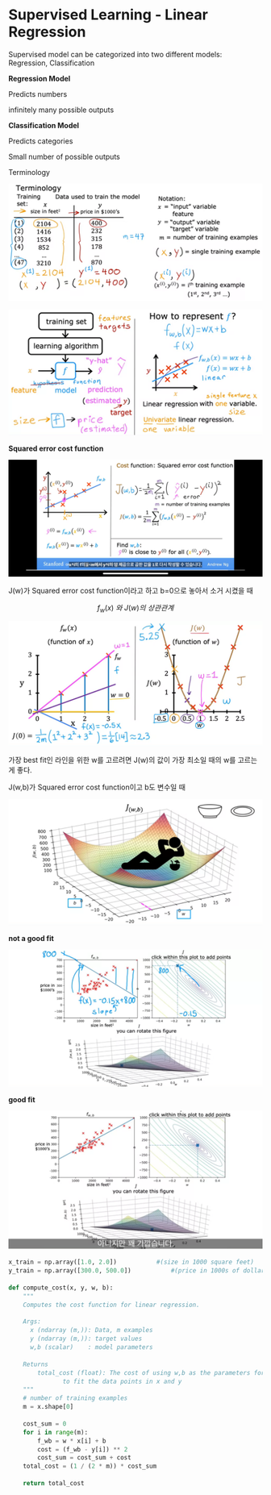 # Supervised Learning - Linear Regression

Supervised model can be categorized into two different models:  Regression, Classification

**Regression Model**

Predicts numbers

infinitely many possible outputs 

**Classification Model**

Predicts categories

Small number of possible outputs

Terminology

![Untitled](Supervised%20Learning%20-%20Linear%20Regression%202e76023440ac4c34ac355b3844f6d0dd/Untitled.png)

![Untitled](Supervised%20Learning%20-%20Linear%20Regression%202e76023440ac4c34ac355b3844f6d0dd/Untitled%201.png)

**Squared error cost function**

![Untitled](Supervised%20Learning%20-%20Linear%20Regression%202e76023440ac4c34ac355b3844f6d0dd/Untitled%202.png)

J(w)가 Squared error cost function이라고 하고 b=0으로 놓아서 소거 시켰을 때

$$
f_w(x)\ 와\ J(w)의\ 상관관계
$$

![Untitled](Supervised%20Learning%20-%20Linear%20Regression%202e76023440ac4c34ac355b3844f6d0dd/Untitled%203.png)

가장 best fit인 라인을 위한 w를 고르려면 J(w)의 값이 가장 최소일 때의 w를 고르는게 좋다.

J(w,b)가 Squared error cost function이고 b도 변수일 때

![Untitled](Supervised%20Learning%20-%20Linear%20Regression%202e76023440ac4c34ac355b3844f6d0dd/Untitled%204.png)

**not a good fit**

![Untitled](Supervised%20Learning%20-%20Linear%20Regression%202e76023440ac4c34ac355b3844f6d0dd/Untitled%205.png)

**good fit**

![Untitled](Supervised%20Learning%20-%20Linear%20Regression%202e76023440ac4c34ac355b3844f6d0dd/Untitled%206.png)

```python
x_train = np.array([1.0, 2.0])           #(size in 1000 square feet)
y_train = np.array([300.0, 500.0])           #(price in 1000s of dollars)

def compute_cost(x, y, w, b): 
    """
    Computes the cost function for linear regression.
    
    Args:
      x (ndarray (m,)): Data, m examples 
      y (ndarray (m,)): target values
      w,b (scalar)    : model parameters  
    
    Returns
        total_cost (float): The cost of using w,b as the parameters for linear regression
               to fit the data points in x and y
    """
    # number of training examples
    m = x.shape[0] 
    
    cost_sum = 0 
    for i in range(m): 
        f_wb = w * x[i] + b   
        cost = (f_wb - y[i]) ** 2  
        cost_sum = cost_sum + cost  
    total_cost = (1 / (2 * m)) * cost_sum  

    return total_cost
```